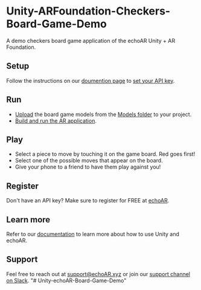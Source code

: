 # Unity-ARFoundation-Checkers-Board-Game-Demo
A demo checkers board game application of the echoAR Unity + AR Foundation. 

## Setup
Follow the instructions on our [doumention page](https://docs.echoar.xyz/unity/adding-ar-capabilities) to [set your API key](https://docs.echoar.xyz/unity/adding-ar-capabilities#3-set-you-api-key).

## Run
* [Upload](https://docs.echoar.xyz/quickstart/add-a-3d-model) the board game models from the [Models folder](https://github.com/echoARxyz/Unity-echoAR-Board-Game-Demo/tree/master/Models) to your project.
* [Build and run the AR application](https://docs.echoar.xyz/unity/adding-ar-capabilities#4-build-and-run-the-ar-application).

## Play
* Select a piece to move by touching it on the game board. Red goes first!
* Select one of the possible moves that appear on the board.
* Give your phone to a friend to have them play against you!

## Register
Don't have an API key? Make sure to register for FREE at [echoAR](https://console.echoar.xyz/#/auth/register).

## Learn more
Refer to our [documentation](https://docs.echoar.xyz/unity/) to learn more about how to use Unity and echoAR.

## Support
Feel free to reach out at [support@echoAR.xyz](mailto:support@echoAR.xyz) or join our [support channel on Slack](https://join.slack.com/t/echoar/shared_invite/enQtNTg4NjI5NjM3OTc1LWU1M2M2MTNlNTM3NGY1YTUxYmY3ZDNjNTc3YjA5M2QyNGZiOTgzMjVmZWZmZmFjNGJjYTcxZjhhNzk3YjNhNjE).
"# Unity-echoAR-Board-Game-Demo" 
